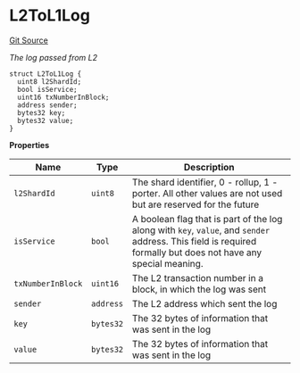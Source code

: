 # L2ToL1Log
[Git Source](https://github.com/matter-labs/zksync-contracts/blob/a1506a91fd7e3b73aa6fe10caf12e32f39e26211/contracts/system-contracts/interfaces/IL1Messenger.sol)

*The log passed from L2*


```solidity
struct L2ToL1Log {
  uint8 l2ShardId;
  bool isService;
  uint16 txNumberInBlock;
  address sender;
  bytes32 key;
  bytes32 value;
}
```

**Properties**

|Name|Type|Description|
|----|----|-----------|
|`l2ShardId`|`uint8`|The shard identifier, 0 - rollup, 1 - porter. All other values are not used but are reserved for the future|
|`isService`|`bool`|A boolean flag that is part of the log along with `key`, `value`, and `sender` address. This field is required formally but does not have any special meaning.|
|`txNumberInBlock`|`uint16`|The L2 transaction number in a block, in which the log was sent|
|`sender`|`address`|The L2 address which sent the log|
|`key`|`bytes32`|The 32 bytes of information that was sent in the log|
|`value`|`bytes32`|The 32 bytes of information that was sent in the log|

